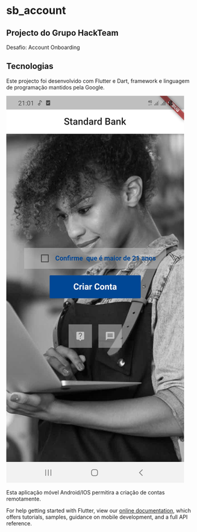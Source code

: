 # sb_account

## Projecto do Grupo HackTeam

Desafio: Account Onboarding 

## Tecnologias

Este projecto foi desenvolvido com Flutter e Dart, framework e linguagem de programação mantidos pela Google.

![Screenshot](screenshot.jpg)

Esta aplicação móvel Android/IOS permitira a criação de contas remotamente.

For help getting started with Flutter, view our
[online documentation](https://flutter.dev/docs), which offers tutorials,
samples, guidance on mobile development, and a full API reference.
